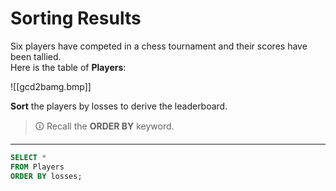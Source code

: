 # Sorting Results  
Six players have competed in a chess tournament and their scores have been tallied.  
Here is the table of **Players**:

![[gcd2bamg.bmp]]

**Sort** the players by losses to derive the leaderboard.

>🛈 Recall the **ORDER BY** keyword.

---

```sql
SELECT * 
FROM Players 
ORDER BY losses;
```